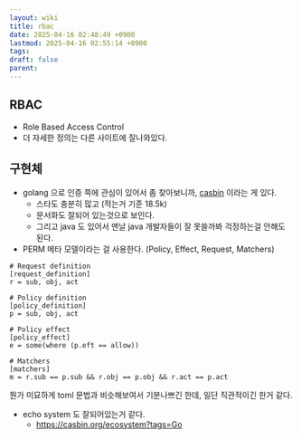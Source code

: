 ```yaml
---
layout: wiki
title: rbac
date: 2025-04-16 02:48:49 +0900
lastmod: 2025-04-16 02:55:14 +0900
tags: 
draft: false
parent: 
---
```

## RBAC
- Role Based Access Control
- 더 자세한 정의는 다른 사이트에 잘나와있다.

## 구현체
- golang 으로 인증 쪽에 관심이 있어서 좀 찾아보니까, [casbin](https://github.com/casbin/casbin) 이라는 게 있다.
	- 스타도 충분히 많고 (적는거 기준 18.5k)
	- 문서화도 잘되어 있는것으로 보인다.
	- 그리고 java 도 있어서 맨날 java 개발자들이 잘 못쓸까봐 걱정하는걸 안해도 된다.
- PERM 메타 모델이라는 걸 사용한다. (Policy, Effect, Request, Matchers)
```
# Request definition
[request_definition]
r = sub, obj, act

# Policy definition
[policy_definition]
p = sub, obj, act

# Policy effect
[policy_effect]
e = some(where (p.eft == allow))

# Matchers
[matchers]
m = r.sub == p.sub && r.obj == p.obj && r.act == p.act
```
뭔가 미묘하게 toml 문법과 비슷해보여서 기분나쁘긴 한데, 일단 직관적이긴 한거 같다.
- echo system 도 잘되어있는거 같다.
	- https://casbin.org/ecosystem?tags=Go